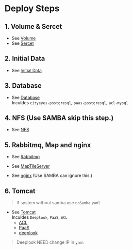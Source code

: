 # Deploy Steps

## 1. Volume & Sercet
- See [Volume](./Volume/README.md)
- See [Sercet](./Sercet/README.md)

## 2. Initial Data

- See [Initial Data](./InitialData/README.md)

## 3. Database
- See [Database](./Database/README.md) \
Inculdes `cityeyes-postgresql`, `paas-postgresql`, `acl-mysql`

## 4. NFS (Use SAMBA skip this step.)

- See [NFS](./NFS/README.md)

## 5. Rabbitmq, Map and nginx
- See [Rabbitmq](./rabbitmq/README.md)

- See [MapTileServer](./MapTileServer/README.md)

- See [nginx](./nginx/README.md) (Use SAMBA can ignore this.)

## 6. Tomcat

> If system without samba use `noSamba` `yaml`

- See [Tomcat](./Tomcat/README.md) \
Inculdes `Deeplook`, `PaaS`, `ACL`
  - [ACL](./Tomcat/README.md#deploy-tomcat-for-acl)
  - [PaaS](./Tomcat/README.md#deploy-paas)
  - [deeplook](./Tomcat/README.md#deploy-deeplook)
> Deeplook NEED change IP in `yaml` 